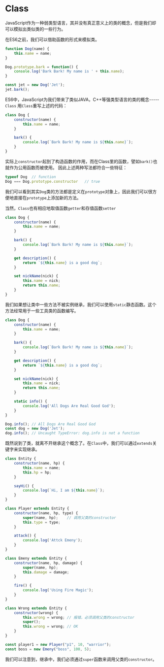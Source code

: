 # Class

JavaScript作为一种弱类型语言，其并没有真正意义上的类的概念，但是我们却可以模拟出类似类的一些行为。

在ES6之前，我们可以借助函数的形式来模拟类。

```js
function Dog(name) {
    this.name = name;
}

Dog.prototype.bark = function() {
    console.log('Bark Bark! My name is ' + this.name);
}

const jet = new Dog('Jet');
jet.bark();
```

ES6中，JavaScript为我们带来了类似JAVA，C++等强类型语言的类的概念-----`Class`
用`Class`重写上述的代码：
```js
class Dog {
    constructor(name) {
        this.name = name;
    }

    bark() {
        console.log(`Bark Bark! My name is ${this.name}`);
    }
}
```

实际上`constructor`起到了构造函数的作用，而在Class里的函数，譬如`bark()`也就作为公用函数而被使用。
因此上述两种写法都符合一些特征：
```js
typeof Dog  // function
Dog === Dog.prototype.constructor   // true
```

我们可以看到其实`Dog`类的方法都是定义在`prototype`对象上，因此我们可以很方便地直接在`prototype`上添加新的方法。

当然，`Class`也有相应地取值函数`getter`和存值函数`setter`
```js
class Dog {
    constructor(name) {
        this.name = name;
    }

    bark() {
        console.log(`Bark Bark! My name is ${this.name}`);
    }

    get description() {
        return `${this.name} is a good dog`;
    }

    set nickName(nick) {
        this.name = nick;
        return this.name;
    }
}
```

我们如果想让类中一些方法不被实例继承，我们可以使用`static`静态函数。这个方法经常用于一些工具类的函数编写。
```js
class Dog {
    constructor(name) {
        this.name = name;
    }

    bark() {
        console.log(`Bark Bark! My name is ${this.name}`);
    }

    get description() {
        return `${this.name} is a good dog`;
    }

    set nickName(nick) {
        this.name = nick;
        return this.name;
    }

    static info() {
        console.log('All Dogs Are Real Good God');
    }
}

Dog.info(); // All Dogs Are Real Good God
const dog = new Dog('Jet');
dog.info(); // Uncaught TypeError: dog.info is not a function
```

既然说到了类，就离不开继承这个概念了。在`Class`中，我们可以通过`extends`关键字来实现继承。

```js
class Entity {
    constructor(name, hp) {
        this.name = name;
        this.hp = hp;
    }

    sayHi() {
        console.log(`Hi, I am ${this.name}`);
    }
}

class Player extends Entity {
    constructor(name, hp, type) {
        super(name, hp);    // 调用父类的constructor
        this.type = type;
    }

    attack() {
        console.log('Attck Emeny');
    }
}

class Emeny extends Entity {
    constructor(name, hp, damage) {
        super(name, hp);
        this.damage = damage;
    }

    fire() {
        console.log('Using Fire Magic');
    }
}

class Wrong extends Entity {
    constructor(wrong) {
        this.wrong = wrong; // 报错，必须调用父类的constructor
        super();
        this.wrong = wrong; // OK
    }
}

const player1 = new Player("p1", 10, "warrior");
const boss = new Emeny("boss", 100, 5);
```

我们可以注意到，继承中，我们必须通过`super`函数来调用父类的`constructor`。